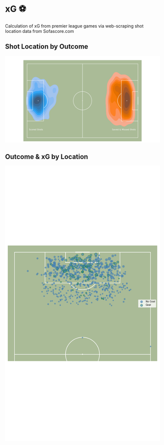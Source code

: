 # xG ⚽️
Calculation of xG from premier league games via web-scraping shot location data from Sofascore.com

## Shot Location by Outcome
![](assets/shotmap.png)

## Outcome & xG by Location
![](assets/xg_map.png)
